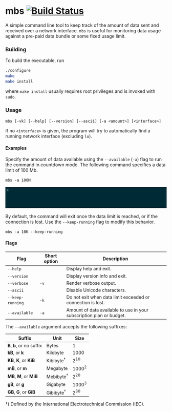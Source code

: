 # mbs [![Build Status](https://img.shields.io/travis/laserpants/mbs/master.svg?style=flat)](https://travis-ci.org/laserpants/mbs)

A simple command line tool to keep track of the amount of data sent and 
received over a network interface. `mbs` is useful for monitoring data usage 
against a pre-paid data bundle or some fixed usage limit.

### Building

To build the executable, run

```bash
./configure
make
make install
```

where `make install` usually requires root privileges and is invoked with 
`sudo`. 

### Usage

```
mbs [-vk] [--help] [--version] [--ascii] [-a <amount>] [<interface>]
```

If no `<interface>` is given, the program will try to automatically find a 
running network interface (excluding `lo`).

#### Examples

Specify the amount of data available using the `--available` (`-a`) flag to run
the command in countdown mode. The following command specifies a data limit of
100 Mb.

```
mbs -a 100M
```

![mbs](https://github.com/laserpants/mbs/blob/master/mbs.gif)

By default, the command will exit once the data limit is reached, or if the
connection is lost. Use the `--keep-running` flag to modify this behavior.

```
mbs -a 10K --keep-running
```

#### Flags

| Flag             | Short option   | Description                             |
|------------------|----------------|-----------------------------------------|
| `--help`         |                | Display help and exit.                  |   
| `--version`      |                | Display version info and exit.          |   
| `--verbose`      | `-v`           | Render verbose output.                  |   
| `--ascii`        |                | Disable Unicode characters.             |   
| `--keep-running` | `-k`           | Do not exit when data limit exceeded or connection is lost.          |   
| `--available`    | `-a`           | Amount of data available to use in your subscription plan or budget. |   

The `--available` argument accepts the following suffixes:

| Suffix                     | Unit                   | Size             |
|----------------------------|------------------------|------------------|
| **B**, **b**, or no suffix | Bytes                  | 1                |
| **kB**, or **k**           | Kilobyte               | 1000             |
| **KB**, **K**, or **KiB**  | Kibibyte<sup>†</sup>   | 2<sup>10</sup>   |
| **mB**, or **m**           | Megabyte               | 1000<sup>2</sup> |
| **MB**, **M**, or **MiB**  | Mebibyte<sup>†</sup>   | 2<sup>20</sup>   |
| **gB**, or **g**           | Gigabyte               | 1000<sup>3</sup> |
| **GB**, **G**, or **GiB**  | Gibibyte<sup>†</sup>   | 2<sup>30</sup>   |

†) Defined by the International Electrotechnical Commission (IEC).


